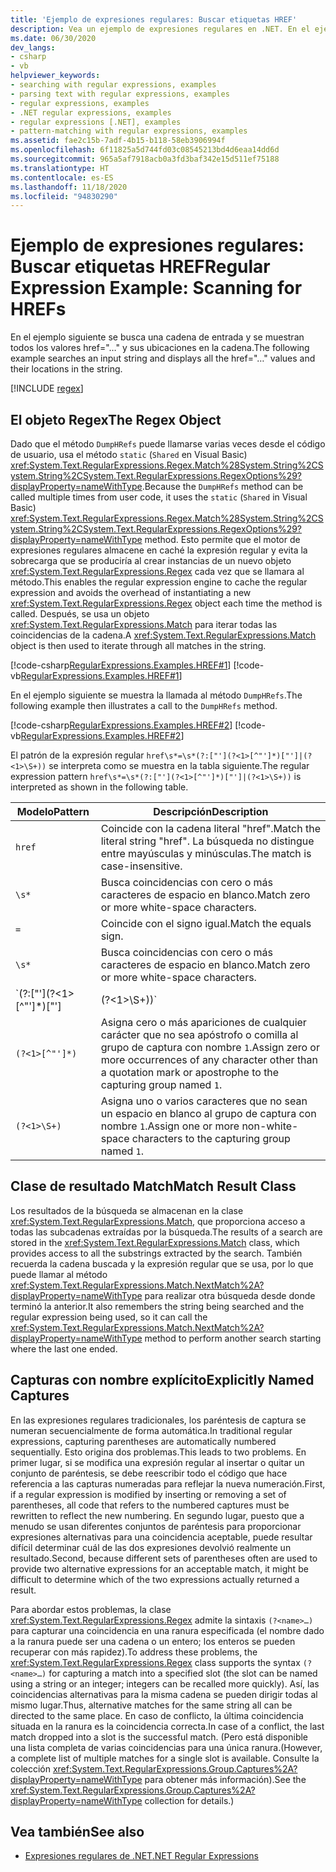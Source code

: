 ```yaml
---
title: 'Ejemplo de expresiones regulares: Buscar etiquetas HREF'
description: Vea un ejemplo de expresiones regulares en .NET. En el ejemplo se busca una cadena de entrada y se muestran todos los valores href y sus ubicaciones.
ms.date: 06/30/2020
dev_langs:
- csharp
- vb
helpviewer_keywords:
- searching with regular expressions, examples
- parsing text with regular expressions, examples
- regular expressions, examples
- .NET regular expressions, examples
- regular expressions [.NET], examples
- pattern-matching with regular expressions, examples
ms.assetid: fae2c15b-7adf-4b15-b118-58eb3906994f
ms.openlocfilehash: 6f11825a5d744fd03c08545213bd4d6eaa14dd6d
ms.sourcegitcommit: 965a5af7918acb0a3fd3baf342e15d511ef75188
ms.translationtype: HT
ms.contentlocale: es-ES
ms.lasthandoff: 11/18/2020
ms.locfileid: "94830290"
---
```

# <a name="regular-expression-example-scanning-for-hrefs"></a><span data-ttu-id="91cf4-104">Ejemplo de expresiones regulares: Buscar etiquetas HREF</span><span class="sxs-lookup"><span data-stu-id="91cf4-104">Regular Expression Example: Scanning for HREFs</span></span>
<span data-ttu-id="91cf4-105">En el ejemplo siguiente se busca una cadena de entrada y se muestran todos los valores href="…" y sus ubicaciones en la cadena.</span><span class="sxs-lookup"><span data-stu-id="91cf4-105">The following example searches an input string and displays all the href="…" values and their locations in the string.</span></span>  

[!INCLUDE [regex](../../../includes/regex.md)]

## <a name="the-regex-object"></a><span data-ttu-id="91cf4-106">El objeto Regex</span><span class="sxs-lookup"><span data-stu-id="91cf4-106">The Regex Object</span></span>
 <span data-ttu-id="91cf4-107">Dado que el método `DumpHRefs` puede llamarse varias veces desde el código de usuario, usa el método `static` (`Shared` en Visual Basic) <xref:System.Text.RegularExpressions.Regex.Match%28System.String%2CSystem.String%2CSystem.Text.RegularExpressions.RegexOptions%29?displayProperty=nameWithType>.</span><span class="sxs-lookup"><span data-stu-id="91cf4-107">Because the `DumpHRefs` method can be called multiple times from user code, it uses the `static` (`Shared` in Visual Basic) <xref:System.Text.RegularExpressions.Regex.Match%28System.String%2CSystem.String%2CSystem.Text.RegularExpressions.RegexOptions%29?displayProperty=nameWithType> method.</span></span> <span data-ttu-id="91cf4-108">Esto permite que el motor de expresiones regulares almacene en caché la expresión regular y evita la sobrecarga que se produciría al crear instancias de un nuevo objeto <xref:System.Text.RegularExpressions.Regex> cada vez que se llamara al método.</span><span class="sxs-lookup"><span data-stu-id="91cf4-108">This enables the regular expression engine to cache the regular expression and avoids the overhead of instantiating a new <xref:System.Text.RegularExpressions.Regex> object each time the method is called.</span></span> <span data-ttu-id="91cf4-109">Después, se usa un objeto <xref:System.Text.RegularExpressions.Match> para iterar todas las coincidencias de la cadena.</span><span class="sxs-lookup"><span data-stu-id="91cf4-109">A <xref:System.Text.RegularExpressions.Match> object is then used to iterate through all matches in the string.</span></span>  
  
 [!code-csharp[RegularExpressions.Examples.HREF#1](../../../samples/snippets/csharp/VS_Snippets_CLR/RegularExpressions.Examples.HREF/cs/example.cs#1)]
 [!code-vb[RegularExpressions.Examples.HREF#1](../../../samples/snippets/visualbasic/VS_Snippets_CLR/RegularExpressions.Examples.HREF/vb/example.vb#1)]  
  
 <span data-ttu-id="91cf4-110">En el ejemplo siguiente se muestra la llamada al método `DumpHRefs`.</span><span class="sxs-lookup"><span data-stu-id="91cf4-110">The following example then illustrates a call to the `DumpHRefs` method.</span></span>  
  
 [!code-csharp[RegularExpressions.Examples.HREF#2](../../../samples/snippets/csharp/VS_Snippets_CLR/RegularExpressions.Examples.HREF/cs/example.cs#2)]
 [!code-vb[RegularExpressions.Examples.HREF#2](../../../samples/snippets/visualbasic/VS_Snippets_CLR/RegularExpressions.Examples.HREF/vb/example.vb#2)]  
  
 <span data-ttu-id="91cf4-111">El patrón de la expresión regular `href\s*=\s*(?:["'](?<1>[^"']*)["']|(?<1>\S+))` se interpreta como se muestra en la tabla siguiente.</span><span class="sxs-lookup"><span data-stu-id="91cf4-111">The regular expression pattern `href\s*=\s*(?:["'](?<1>[^"']*)["']|(?<1>\S+))` is interpreted as shown in the following table.</span></span>  
  
|<span data-ttu-id="91cf4-112">Modelo</span><span class="sxs-lookup"><span data-stu-id="91cf4-112">Pattern</span></span>|<span data-ttu-id="91cf4-113">Descripción</span><span class="sxs-lookup"><span data-stu-id="91cf4-113">Description</span></span>|  
|-------------|-----------------|  
|`href`|<span data-ttu-id="91cf4-114">Coincide con la cadena literal "href".</span><span class="sxs-lookup"><span data-stu-id="91cf4-114">Match the literal string "href".</span></span> <span data-ttu-id="91cf4-115">La búsqueda no distingue entre mayúsculas y minúsculas.</span><span class="sxs-lookup"><span data-stu-id="91cf4-115">The match is case-insensitive.</span></span>|  
|`\s*`|<span data-ttu-id="91cf4-116">Busca coincidencias con cero o más caracteres de espacio en blanco.</span><span class="sxs-lookup"><span data-stu-id="91cf4-116">Match zero or more white-space characters.</span></span>|  
|`=`|<span data-ttu-id="91cf4-117">Coincide con el signo igual.</span><span class="sxs-lookup"><span data-stu-id="91cf4-117">Match the equals sign.</span></span>|  
|`\s*`|<span data-ttu-id="91cf4-118">Busca coincidencias con cero o más caracteres de espacio en blanco.</span><span class="sxs-lookup"><span data-stu-id="91cf4-118">Match zero or more white-space characters.</span></span>|  
|`(?:\["'\](?<1>\[^"'\]*)["']|(?<1>\S+))`|<span data-ttu-id="91cf4-119">Coincide con uno de los siguientes sin asignar el resultado a un grupo capturado:</span><span class="sxs-lookup"><span data-stu-id="91cf4-119">Match one of the following without assigning the result to a captured group:</span></span><br /> <ul><li><p><span data-ttu-id="91cf4-120">Una comilla o un apóstrofo, seguido de cero o más apariciones de cualquier carácter que no sea una comilla o un apóstrofo, seguido por una comilla o un apóstrofo.</span><span class="sxs-lookup"><span data-stu-id="91cf4-120">A quotation mark or apostrophe, followed by zero or more occurrences of any character other than a quotation mark or apostrophe, followed by a quotation mark or apostrophe.</span></span> <span data-ttu-id="91cf4-121">El grupo con nombre `1` se incluye en este patrón.</span><span class="sxs-lookup"><span data-stu-id="91cf4-121">The group named `1` is included in this pattern.</span></span></p></li><li><p><span data-ttu-id="91cf4-122">Uno o varios caracteres que no son espacios en blanco.</span><span class="sxs-lookup"><span data-stu-id="91cf4-122">One or more non-white-space characters.</span></span> <span data-ttu-id="91cf4-123">El grupo con nombre `1` se incluye en este patrón.</span><span class="sxs-lookup"><span data-stu-id="91cf4-123">The group named `1` is included in this pattern.</span></span></p></li></ul>|  
|`(?<1>[^"']*)`|<span data-ttu-id="91cf4-124">Asigna cero o más apariciones de cualquier carácter que no sea apóstrofo o comilla al grupo de captura con nombre `1`.</span><span class="sxs-lookup"><span data-stu-id="91cf4-124">Assign zero or more occurrences of any character other than a quotation mark or apostrophe to the capturing group named `1`.</span></span>|  
|`(?<1>\S+)`|<span data-ttu-id="91cf4-125">Asigna uno o varios caracteres que no sean un espacio en blanco al grupo de captura con nombre `1`.</span><span class="sxs-lookup"><span data-stu-id="91cf4-125">Assign one or more non-white-space characters to the capturing group named `1`.</span></span>|  
  
## <a name="match-result-class"></a><span data-ttu-id="91cf4-126">Clase de resultado Match</span><span class="sxs-lookup"><span data-stu-id="91cf4-126">Match Result Class</span></span>  
 <span data-ttu-id="91cf4-127">Los resultados de la búsqueda se almacenan en la clase <xref:System.Text.RegularExpressions.Match>, que proporciona acceso a todas las subcadenas extraídas por la búsqueda.</span><span class="sxs-lookup"><span data-stu-id="91cf4-127">The results of a search are stored in the <xref:System.Text.RegularExpressions.Match> class, which provides access to all the substrings extracted by the search.</span></span> <span data-ttu-id="91cf4-128">También recuerda la cadena buscada y la expresión regular que se usa, por lo que puede llamar al método <xref:System.Text.RegularExpressions.Match.NextMatch%2A?displayProperty=nameWithType> para realizar otra búsqueda desde donde terminó la anterior.</span><span class="sxs-lookup"><span data-stu-id="91cf4-128">It also remembers the string being searched and the regular expression being used, so it can call the <xref:System.Text.RegularExpressions.Match.NextMatch%2A?displayProperty=nameWithType> method to perform another search starting where the last one ended.</span></span>  
  
## <a name="explicitly-named-captures"></a><span data-ttu-id="91cf4-129">Capturas con nombre explícito</span><span class="sxs-lookup"><span data-stu-id="91cf4-129">Explicitly Named Captures</span></span>  
 <span data-ttu-id="91cf4-130">En las expresiones regulares tradicionales, los paréntesis de captura se numeran secuencialmente de forma automática.</span><span class="sxs-lookup"><span data-stu-id="91cf4-130">In traditional regular expressions, capturing parentheses are automatically numbered sequentially.</span></span> <span data-ttu-id="91cf4-131">Esto origina dos problemas.</span><span class="sxs-lookup"><span data-stu-id="91cf4-131">This leads to two problems.</span></span> <span data-ttu-id="91cf4-132">En primer lugar, si se modifica una expresión regular al insertar o quitar un conjunto de paréntesis, se debe reescribir todo el código que hace referencia a las capturas numeradas para reflejar la nueva numeración.</span><span class="sxs-lookup"><span data-stu-id="91cf4-132">First, if a regular expression is modified by inserting or removing a set of parentheses, all code that refers to the numbered captures must be rewritten to reflect the new numbering.</span></span> <span data-ttu-id="91cf4-133">En segundo lugar, puesto que a menudo se usan diferentes conjuntos de paréntesis para proporcionar expresiones alternativas para una coincidencia aceptable, puede resultar difícil determinar cuál de las dos expresiones devolvió realmente un resultado.</span><span class="sxs-lookup"><span data-stu-id="91cf4-133">Second, because different sets of parentheses often are used to provide two alternative expressions for an acceptable match, it might be difficult to determine which of the two expressions actually returned a result.</span></span>  
  
 <span data-ttu-id="91cf4-134">Para abordar estos problemas, la clase <xref:System.Text.RegularExpressions.Regex> admite la sintaxis `(?<name>…)` para capturar una coincidencia en una ranura especificada (el nombre dado a la ranura puede ser una cadena o un entero; los enteros se pueden recuperar con más rapidez).</span><span class="sxs-lookup"><span data-stu-id="91cf4-134">To address these problems, the <xref:System.Text.RegularExpressions.Regex> class supports the syntax `(?<name>…)` for capturing a match into a specified slot (the slot can be named using a string or an integer; integers can be recalled more quickly).</span></span> <span data-ttu-id="91cf4-135">Así, las coincidencias alternativas para la misma cadena se pueden dirigir todas al mismo lugar.</span><span class="sxs-lookup"><span data-stu-id="91cf4-135">Thus, alternative matches for the same string all can be directed to the same place.</span></span> <span data-ttu-id="91cf4-136">En caso de conflicto, la última coincidencia situada en la ranura es la coincidencia correcta.</span><span class="sxs-lookup"><span data-stu-id="91cf4-136">In case of a conflict, the last match dropped into a slot is the successful match.</span></span> <span data-ttu-id="91cf4-137">(Pero está disponible una lista completa de varias coincidencias para una única ranura.</span><span class="sxs-lookup"><span data-stu-id="91cf4-137">(However, a complete list of multiple matches for a single slot is available.</span></span> <span data-ttu-id="91cf4-138">Consulte la colección <xref:System.Text.RegularExpressions.Group.Captures%2A?displayProperty=nameWithType> para obtener más información).</span><span class="sxs-lookup"><span data-stu-id="91cf4-138">See the <xref:System.Text.RegularExpressions.Group.Captures%2A?displayProperty=nameWithType> collection for details.)</span></span>  
  
## <a name="see-also"></a><span data-ttu-id="91cf4-139">Vea también</span><span class="sxs-lookup"><span data-stu-id="91cf4-139">See also</span></span>

- [<span data-ttu-id="91cf4-140">Expresiones regulares de .NET</span><span class="sxs-lookup"><span data-stu-id="91cf4-140">.NET Regular Expressions</span></span>](regular-expressions.md)
